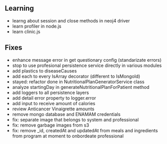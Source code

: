 ## Learning
- learng about session and close methods in neoj4 driver
- learn profiler in node.js 
- learn  clinic.js

## Fixes
- enhance message error in get questionary config (standarizate errors)
- stop to use profesional persistence service directly in various modules
- add plastics to diseaseCauses 
- add each to every IsArray decorator (different to IsMongoId)
- stayed: refactor done in NutritionalPlanGeneratorService class 
- analyze startingDay in generateNutritionalPlanForPatient method
- add loggers to all persistence layers
- add detail error property to logger.error
- add input to receive amount of calories
- review Anticancer Vinaigrette	amounts
- remove mongo database and ENAMAM credentials
- fix: separate image that belongs to system and professional 
- fix: remove garbage images from s3
- fix: remove _id, createdAt and updatedAt from meals and ingredients
from program at moment to onbordeate professional
